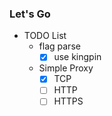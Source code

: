### Let's Go

- TODO List
  - flag parse
    - [X] use kingpin
  - Simple Proxy
    - [X] TCP
    - [ ] HTTP
    - [ ] HTTPS